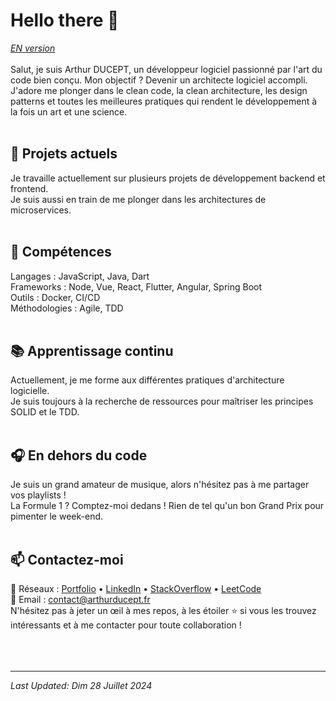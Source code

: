 # Hello there 👋

*[EN version](./README-EN.md)*<br>  
Salut, je suis Arthur DUCEPT, un développeur logiciel passionné par l'art du code bien conçu. Mon objectif ? Devenir un architecte logiciel accompli. J'adore me plonger dans le clean code, la clean architecture, les design patterns et toutes les meilleures pratiques qui rendent le développement à la fois un art et une science.
<br><br>

## 🔭 Projets actuels

Je travaille actuellement sur plusieurs projets de développement backend et frontend.  
Je suis aussi en train de me plonger dans les architectures de microservices.
<br><br>

## 🌱 Compétences

Langages : JavaScript, Java, Dart  
Frameworks : Node, Vue, React, Flutter, Angular, Spring Boot  
Outils : Docker, CI/CD  
Méthodologies : Agile, TDD
<br><br>

## 📚 Apprentissage continu

Actuellement, je me forme aux différentes pratiques d'architecture logicielle.  
Je suis toujours à la recherche de ressources pour maîtriser les principes SOLID et le TDD.
<br><br>

## 🎧 En dehors du code

Je suis un grand amateur de musique, alors n'hésitez pas à me partager vos playlists !  
La Formule 1 ? Comptez-moi dedans ! Rien de tel qu'un bon Grand Prix pour pimenter le week-end.
<br><br>

## 📫 Contactez-moi

🔗 Réseaux : [Portfolio](https://arthurducept.fr) • [LinkedIn](https://www.linkedin.com/in/arthur-ducept/) • [StackOverflow](https://stackoverflow.com/users/14351523/arthur-ducept) • [LeetCode](https://leetcode.com/arthurducept/)  
📧 Email : [contact@arthurducept.fr](mailto:contact@arthurducept.fr)  
N'hésitez pas à jeter un œil à mes repos, à les étoiler ⭐ si vous les trouvez intéressants et à me contacter pour toute collaboration !
<br><br><br><br>

---
_Last Updated: Dim 28 Juillet 2024_
